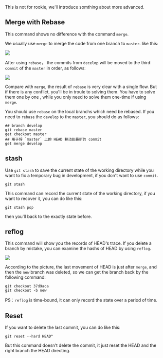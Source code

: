 This is not for rookie, we'll introduce somthing about more advanced.
## Merge with Rebase
This command shows no difference with the command `merge`.    

We usually use `merge` to merge the code from one branch to `master`. like this:

![](https://user-gold-cdn.xitu.io/2018/4/23/162f109db27be054?w=505&h=461&f=png&s=22796)

After using `rebase`， the commits from `decelop` will be moved to the third `commit` of the `master` in order, as follows:

![](https://user-gold-cdn.xitu.io/2018/4/23/162f11cc2cb8b332?w=505&h=563&f=png&s=26514)

Compare with `merge`, the result of `rebase` is very clear with a single flow. But if there is any conflict, you'll be in troule to solving them. You have to solve them one by one , while you only need to solve them one-time if using `merge`.

You should use `rebase` on the local branchs which need be rebased. If you need to `rebase` the `develop` to the `master`, you should do as follows:

```shell
## branch develop
git rebase master
get checkout master
## 用于将 `master` 上的 HEAD 移动到最新的 commit
get merge develop
```

## stash

Use `git stash` to save the current state of the working directory while you want to fix a temporary bug in development, if you don't want to use `commit`.

```shell
git stash
```
This command can record the current state of the working directory, if you want to recover it, you can do like this:

```shell
git stash pop
```
then you'll back to the exactly state before.

## reflog

This command will show you the records of HEAD's trace. If you delete a branch by mistake, you can examine the hashs of HEAD by using `reflog`.

![](https://user-gold-cdn.xitu.io/2018/4/23/162f14df98ce3d83?w=950&h=118&f=png&s=77151)

According to the picture, the last movement of HEAD is just after `merge`, and then the `new` branch was deleted, so we can get the branch back by the following command:

```shell
git checkout 37d9aca
git checkout -b new
```

PS：`reflog` is time-bound, it can only record the state over a period of time.


## Reset

If you want to delete the last commit, you can do like this:

```shell
git reset --hard HEAD^
```
But this command doesn't delete the commit, it just reset the HEAD and the right branch the HEAD directing.
